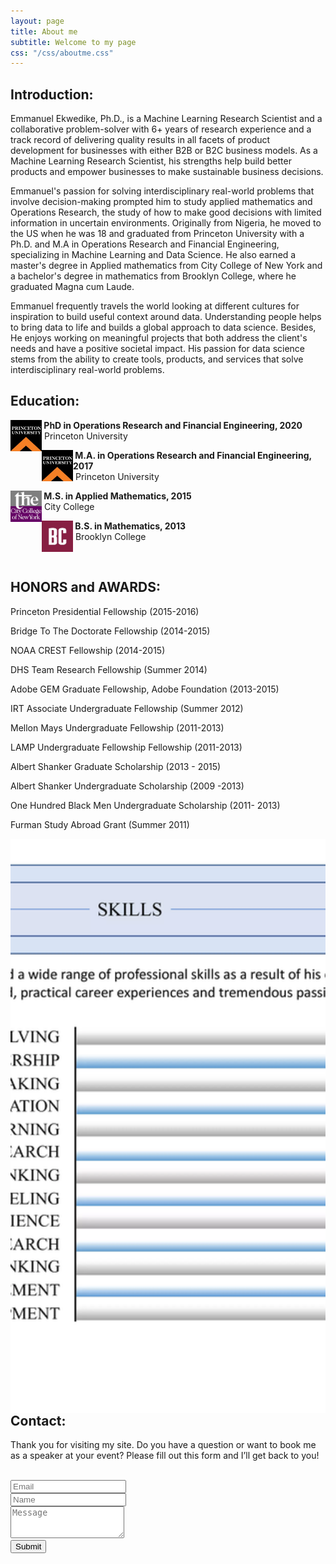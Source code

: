 ```yaml
---
layout: page
title: About me
subtitle: Welcome to my page
css: "/css/aboutme.css"
---
```


<h2>Introduction: </h2>
<p>
Emmanuel Ekwedike, Ph.D., is a Machine Learning Research Scientist and a collaborative problem-solver with 6+ years of research experience and a track record of delivering quality results in all facets of product development for businesses with either B2B or B2C business models. As a Machine Learning Research Scientist, his strengths help build better products and empower businesses to make sustainable business decisions.
</p>

<p>
Emmanuel's passion for solving interdisciplinary real-world problems that involve decision-making prompted him to study applied mathematics and Operations Research, the study of how to make good decisions with limited information in uncertain environments. Originally from Nigeria, he moved to the US when he was 18 and graduated from Princeton University with a Ph.D. and M.A in Operations Research and Financial Engineering, specializing in Machine Learning and Data Science. He also earned a master's degree in Applied mathematics from City College of New York and a bachelor's degree in mathematics from Brooklyn College, where he graduated Magna cum Laude.
</p>

<p>
Emmanuel frequently travels the world looking at different cultures for inspiration to build useful context around data. Understanding people helps to bring data to life and builds a global approach to data science. Besides, He enjoys working on meaningful projects that both address the client's needs and have a positive societal impact. His passion for data science stems from the ability to create tools, products, and services that solve interdisciplinary real-world problems.
</p> 


<h2>Education: </h2>
<p><img style="float: left;" width="50" height="50" src="/img/sch-imgs/PU_logo.jpeg" /> <b>&nbsp;PhD in Operations Research and Financial Engineering, 2020</b> <br />&nbsp;Princeton University</p>
<p><img style="float: left;" width="50" height="50" src="/img/sch-imgs/PU_logo.jpeg" /> <b>&nbsp;M.A. in Operations Research and Financial Engineering, 2017</b> <br />&nbsp;Princeton University</p>
<p><img style="float: left;" width="50" height="50" src="/img/sch-imgs/CCNY_logo.jpeg" /> <b>&nbsp;M.S. in Applied Mathematics, 2015</b> <br />&nbsp;City College</p>
<p><img style="float: left;" width="50" height="50" src="/img/sch-imgs/BC_logo.png" /> <b>&nbsp;B.S. in Mathematics, 2013</b> <br />&nbsp;Brooklyn College</p>

<br>
<h2 class="text-center">HONORS and AWARDS: </h2>
<p class="text-center">Princeton Presidential Fellowship (2015-2016) </p>
<p class="text-center">Bridge To The Doctorate Fellowship (2014-2015) </p>
<p class="text-center">NOAA CREST Fellowship (2014-2015) </p>
<p class="text-center">DHS Team Research Fellowship (Summer 2014)</p>
<p class="text-center">Adobe GEM Graduate Fellowship, Adobe Foundation (2013-2015) </p>
<p class="text-center">IRT Associate Undergraduate Fellowship (Summer 2012) </p>
<p class="text-center">Mellon Mays Undergraduate Fellowship (2011-2013)</p>
<p class="text-center"> LAMP Undergraduate Fellowship Fellowship (2011-2013)</p>
<p class="text-center">Albert Shanker Graduate Scholarship (2013 - 2015) </p>
<p class="text-center">Albert Shanker Undergraduate Scholarship (2009 -2013) </p>
<p class="text-center">One Hundred Black Men Undergraduate Scholarship  (2011- 2013)</p>
<p class="text-center"> Furman Study Abroad Grant (Summer 2011) </p>

<div >
  <img style="float:left; height: 919px; width: 1021px; object-fit: cover; object-position: 50% 50%;" src="/img/brand/skills.webp" alt="SKILLS" > 
</div>





<br>
<h2 class="text-center">Contact: </h2>
<form action="https://formspree.io/mvobeyer" method="POST" class="form" id="contact-form">
<!--   <h2> How can we help?</h2> -->
  <p>Thank you for visiting my site. Do you have a question or want to book me as a speaker at your event? Please fill out this form and I’ll get back to you!
</p>
  <br>
  
  <div class="row">
    <div class="col-xs-6">
      <input type="email" name="_replyto" class="form-control input-lg" placeholder="Email" title="Email">
    </div>
    <div class="col-xs-6">
      <input type="text" name="name" class="form-control input-lg" placeholder="Name" title="Name">
    </div>
  </div>
  <input type="hidden" name="_subject" value="New submission from https://emmanuelekwedike.com">
  <textarea type="text" name="content" class="form-control input-lg" placeholder="Message" title="Message" required="required" rows="3"></textarea>
  <input type="text" name="_gotcha" style="display:none">
  <input type="hidden" name="_next" value="?message=Your message was sent successfully, thanks!" />
  
  <br>
  <button type="submit" class="btn btn-lg btn-primary">Submit</button>
</form>




